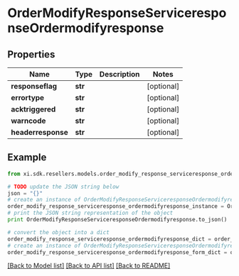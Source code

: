# OrderModifyResponseServiceresponseOrdermodifyresponse


## Properties

Name | Type | Description | Notes
------------ | ------------- | ------------- | -------------
**responseflag** | **str** |  | [optional] 
**errortype** | **str** |  | [optional] 
**acktriggered** | **str** |  | [optional] 
**warncode** | **str** |  | [optional] 
**headerresponse** | **str** |  | [optional] 

## Example

```python
from xi.sdk.resellers.models.order_modify_response_serviceresponse_ordermodifyresponse import OrderModifyResponseServiceresponseOrdermodifyresponse

# TODO update the JSON string below
json = "{}"
# create an instance of OrderModifyResponseServiceresponseOrdermodifyresponse from a JSON string
order_modify_response_serviceresponse_ordermodifyresponse_instance = OrderModifyResponseServiceresponseOrdermodifyresponse.from_json(json)
# print the JSON string representation of the object
print OrderModifyResponseServiceresponseOrdermodifyresponse.to_json()

# convert the object into a dict
order_modify_response_serviceresponse_ordermodifyresponse_dict = order_modify_response_serviceresponse_ordermodifyresponse_instance.to_dict()
# create an instance of OrderModifyResponseServiceresponseOrdermodifyresponse from a dict
order_modify_response_serviceresponse_ordermodifyresponse_form_dict = order_modify_response_serviceresponse_ordermodifyresponse.from_dict(order_modify_response_serviceresponse_ordermodifyresponse_dict)
```
[[Back to Model list]](../README.md#documentation-for-models) [[Back to API list]](../README.md#documentation-for-api-endpoints) [[Back to README]](../README.md)


